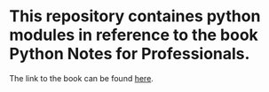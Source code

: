 # This repository containes python modules in reference to the book Python Notes for Professionals.

The link to the book can be found [here](https://goalkicker.com/PythonBook/).
